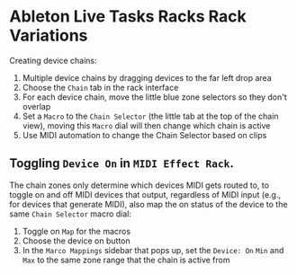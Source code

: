 # Ableton Live Tasks Racks Rack Variations

Creating device chains:

1. Multiple device chains by dragging devices to the far left drop area
2. Choose the `Chain` tab in the rack interface
3. For each device chain, move the little blue zone selectors so they don't overlap
4. Set a `Macro` to the `Chain Selector` (the little tab at the top of the chain view), moving this `Macro` dial will then change which chain is active
5. Use MIDI automation to change the Chain Selector based on clips

## Toggling `Device On` in `MIDI Effect Rack`. 

The chain zones only determine which devices MIDI gets routed to, to toggle on and off MIDI devices that output, regardless of MIDI input (e.g., for devices that generate MIDI), also map the on status of the device to the same `Chain Selector` macro dial:

1. Toggle on `Map` for the macros
2. Choose the device on button
3. In the `Marco Mappings` sidebar that pops up, set the `Device: On` `Min` and `Max` to the same zone range that the chain is active from
